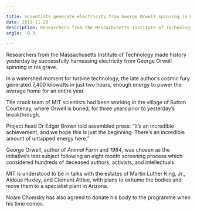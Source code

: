 ```yaml
---

title: Scientists generate electricity from George Orwell spinning in his grave
date: 2019-11-28
description: Researchers from the Massachusetts Institute of Technology made history yesterday by successfully harnessing electricity from George Orwell spinning in his grave.
angle: -0.3

---
```


Researchers from the Massachusetts Institute of Technology made history yesterday by successfully harnessing electricity from George Orwell spinning in his grave.

In a watershed moment for turbine technology, the late author’s cosmic fury generated 7,400 kilowatts in just two hours, enough energy to power the average home for an entire year.

The crack team of MIT scientists had been working in the village of Sutton Courtenay, where Orwell is buried, for three years prior to yesterday’s breakthrough.

Project head Dr Edgar Brown told assembled press: “It’s an incredible achievement, and we hope this is just the beginning. There’s an incredible amount of untapped energy here.”

George Orwell, author of *Animal Farm* and *1984*, was chosen as the initiative’s test subject following an eight month screening process which considered hundreds of deceased authors, activists, and intellectuals.

MIT is understood to be in talks with the estates of Martin Luther King, Jr., Aldous Huxley, and Clement Attlee, with plans to exhume the bodies and move them to a specialist plant in Arizona. 

Noam Chomsky has also agreed to donate his body to the programme when his time comes.